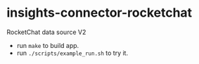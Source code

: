 # insights-connector-rocketchat
RocketChat data source V2

- run `make` to build app.
- run `./scripts/example_run.sh` to try it.
